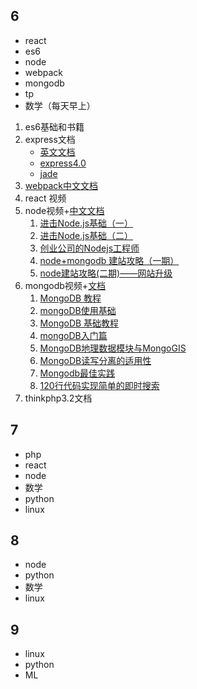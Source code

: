 ## 6  

* react
* es6
* node
* webpack
* mongodb
* tp
* 数学（每天早上）

1. es6基础和书籍
2. express文档
   * [英文文档](http://expressjs.com/en/)
   * [express4.0](http://www.runoob.com/w3cnote/express-4-x-api.html)
   * [jade](http://expressjs.jser.us/jade.html)
3. [webpack中文文档](http://www.css88.com/doc/webpack2/plugins/provide-plugin/)
4. react 视频
5. node视频+[中文文档](http://nodejs.cn/api/tls.html)
   1. [进击Node.js基础（一）](http://www.imooc.com/learn/348)
   2. [进击Node.js基础（二）](http://www.imooc.com/learn/637)
   3. [创业公司的Nodejs工程师](http://www.imooc.com/learn/728)
   4. [node+mongodb 建站攻略（一期）](http://www.imooc.com/learn/75)
   5. [node建站攻略(二期)——网站升级](http://www.imooc.com/learn/197)
6. mongodb视频+[文档](http://www.runoob.com/mongodb/mongodb-tutorial.html)
   1. [MongoDB 教程](http://www.runoob.com/mongodb/mongodb-tutorial.html)
   2. [mongoDB使用基础](http://www.jikexueyuan.com/course/199.html)
   3. [MongoDB 基础教程](https://www.shiyanlou.com/courses/12)
   4. [mongoDB入门篇](http://www.imooc.com/learn/295)
   5. [MongoDB地理数据模块与MongoGIS](http://www.imooc.com/learn/298)
   6. [MongoDB读写分离的适用性](http://www.imooc.com/learn/297)
   7. [Mongodb最佳实践](http://www.maiziedu.com/course/395/)
   8. [120行代码实现简单的即时搜索](https://www.shiyanlou.com/courses/386)
7. thinkphp3.2文档

## 7

* php
* react
* node
* 数学
* python
* linux

## 8

* node
* python
* 数学
* linux

## 9

* linux
* python
* ML

